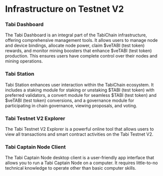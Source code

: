 # Infrastructure on Testnet V2

### Tabi Dashboard

The Tabi Dashboard is an integral part of the TabiChain infrastructure, offering comprehensive management tools. It allows users to manage node and device bindings, allocate node power, claim $veTABI (test token) rewards, and monitor mining boosters that enhance $veTABI (test token) production. This ensures users have complete control over their nodes and mining operations.

### Tabi Station

Tabi Station enhances user interaction within the TabiChain ecosystem. It includes a staking module for staking or unstaking $TABI (test token) with preferred validators, a convert module for seamless $TABI (test token) and $veTABI (test token) conversions, and a governance module for participating in chain governance, viewing proposals, and voting.

### Tabi Testnet V2 Explorer

The Tabi Testnet V2 Explorer is a powerful online tool that allows users to view all transactions and smart contract activities on the Tabi Testnet V2.

### Tabi Captain Node Client

The Tabi Captain Node desktop client is a user-friendly app interface that allows you to run a Tabi Captain Node on a computer. It requires little-to-no technical knowledge to operate other than basic computer skills.
